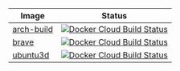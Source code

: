 | Image | Status |
|-------|--------|
| [arch-build](https://cloud.docker.com/repository/docker/adambozson/arch-build) | [![Docker Cloud Build Status](https://img.shields.io/docker/cloud/build/adambozson/arch-build)](https://cloud.docker.com/repository/docker/adambozson/arch-build/builds) |
| [brave](https://cloud.docker.com/repository/docker/adambozson/brave) | [![Docker Cloud Build Status](https://img.shields.io/docker/cloud/build/adambozson/brave)](https://cloud.docker.com/repository/docker/adambozson/brave/builds) |
| [ubuntu3d](https://cloud.docker.com/repository/docker/adambozson/ubuntu3d) | [![Docker Cloud Build Status](https://img.shields.io/docker/cloud/build/adambozson/ubuntu3d)](https://cloud.docker.com/repository/docker/adambozson/ubuntu3d/builds) |

